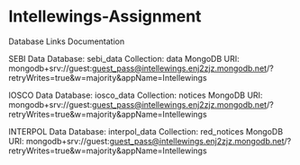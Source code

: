 # Intellewings-Assignment
Database Links Documentation

SEBI Data
Database: sebi_data
Collection: data
MongoDB URI: mongodb+srv://guest:guest_pass@intellewings.enj2zjz.mongodb.net/?retryWrites=true&w=majority&appName=Intellewings

IOSCO Data
Database: iosco_data
Collection: notices
MongoDB URI: mongodb+srv://guest:guest_pass@intellewings.enj2zjz.mongodb.net/?retryWrites=true&w=majority&appName=Intellewings

INTERPOL Data
Database: interpol_data
Collection: red_notices
MongoDB URI: mongodb+srv://guest:guest_pass@intellewings.enj2zjz.mongodb.net/?retryWrites=true&w=majority&appName=Intellewings
